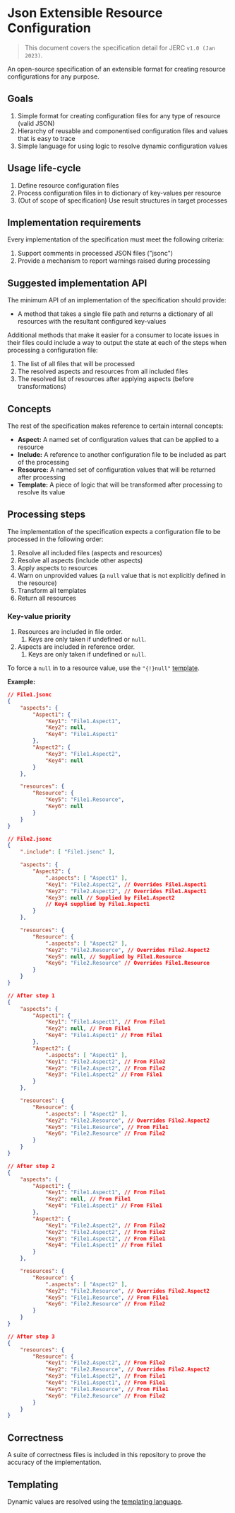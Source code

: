 # Json Extensible Resource Configuration
>This document covers the specification detail for JERC `v1.0 (Jan 2023)`.

An open-source specification of an extensible format for creating resource configurations for any purpose.

## Goals
1. Simple format for creating configuration files for any type of resource (valid JSON)
2. Hierarchy of reusable and componentised configuration files and values that is easy to trace
3. Simple language for using logic to resolve dynamic configuration values

## Usage life-cycle
1. Define resource configuration files
2. Process configuration files in to dictionary of key-values per resource
3. (Out of scope of specification) Use result structures in target processes

## Implementation requirements
Every implementation of the specification must meet the following criteria:
1. Support comments in processed JSON files ("jsonc")
2. Provide a mechanism to report warnings raised during processing

## Suggested implementation API
The minimum API of an implementation of the specification should provide:
* A method that takes a single file path and returns a dictionary of all resources with the resultant configured key-values

Additional methods that make it easier for a consumer to locate issues in their files could include a way to output the state at each of the steps when processing a configuration file:
1. The list of all files that will be processed
2. The resolved aspects and resources from all included files
3. The resolved list of resources after applying aspects (before transformations)

## Concepts
The rest of the specification makes reference to certain internal concepts:
* **Aspect:** A named set of configuration values that can be applied to a resource
* **Include:** A reference to another configuration file to be included as part of the processing
* **Resource:** A named set of configuration values that will be returned after processing
* **Template:** A piece of logic that will be transformed after processing to resolve its value

## Processing steps
The implementation of the specification expects a configuration file to be processed in the following order:
1. Resolve all included files (aspects and resources)
2. Resolve all aspects (include other aspects)
3. Apply aspects to resources
4. Warn on unprovided values (a `null` value that is not explicitly defined in the resource)
5. Transform all templates
6. Return all resources

### Key-value priority
1. Resources are included in file order.
   1. Keys are only taken if undefined or `null`.
2. Aspects are included in reference order.
   1. Keys are only taken if undefined or `null`.

To force a `null` in to a resource value, use the `"{!}null"` [template](templates.md).

**Example:**
```json
// File1.jsonc
{
    "aspects": {
        "Aspect1": {
            "Key1": "File1.Aspect1",
            "Key2": null,
            "Key4": "File1.Aspect1"
        },
        "Aspect2": {
            "Key3": "File1.Aspect2",
            "Key4": null
        }
    },

    "resources": {
        "Resource": {
            "Key5": "File1.Resource",
            "Key6": null
        }
    }
}

// File2.jsonc
{
    ".include": [ "File1.jsonc" ],

    "aspects": {
        "Aspect2": {
            ".aspects": [ "Aspect1" ],
            "Key1": "File2.Aspect2", // Overrides File1.Aspect1
            "Key2": "File2.Aspect2", // Overrides File1.Aspect1
            "Key3": null // Supplied by File1.Aspect2
            // Key4 supplied by File1.Aspect1
        }
    },

    "resources": {
        "Resource": {
            ".aspects": [ "Aspect2" ],
            "Key2": "File2.Resource", // Overrides File2.Aspect2
            "Key5": null, // Supplied by File1.Resource
            "Key6": "File2.Resource" // Overrides File1.Resource
        }
    }
}
```
```json
// After step 1
{
    "aspects": {
        "Aspect1": {
            "Key1": "File1.Aspect1", // From File1
            "Key2": null, // From File1
            "Key4": "File1.Aspect1" // From File1
        },
        "Aspect2": {
            ".aspects": [ "Aspect1" ],
            "Key1": "File2.Aspect2", // From File2
            "Key2": "File2.Aspect2", // From File2
            "Key3": "File1.Aspect2" // From File1
        }
    },

    "resources": {
        "Resource": {
            ".aspects": [ "Aspect2" ],
            "Key2": "File2.Resource", // Overrides File2.Aspect2
            "Key5": "File1.Resource", // From File1
            "Key6": "File2.Resource" // From File2
        }
    }
}
```
```json
// After step 2
{
    "aspects": {
        "Aspect1": {
            "Key1": "File1.Aspect1", // From File1
            "Key2": null, // From File1
            "Key4": "File1.Aspect1" // From File1
        },
        "Aspect2": {
            "Key1": "File2.Aspect2", // From File2
            "Key2": "File2.Aspect2", // From File2
            "Key3": "File1.Aspect2", // From File1
            "Key4": "File1.Aspect1" // From File1
        }
    },

    "resources": {
        "Resource": {
            ".aspects": [ "Aspect2" ],
            "Key2": "File2.Resource", // Overrides File2.Aspect2
            "Key5": "File1.Resource", // From File1
            "Key6": "File2.Resource" // From File2
        }
    }
}
```
```json
// After step 3
{
    "resources": {
        "Resource": {
            "Key1": "File2.Aspect2", // From File2
            "Key2": "File2.Resource", // Overrides File2.Aspect2
            "Key3": "File1.Aspect2", // From File1
            "Key4": "File1.Aspect1", // From File1
            "Key5": "File1.Resource", // From File1
            "Key6": "File2.Resource" // From File2
        }
    }
}
```

## Correctness
A suite of correctness files is included in this repository to prove the accuracy of the implementation.

## Templating
Dynamic values are resolved using the [templating language](templates.md).